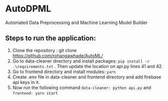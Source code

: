 # AutoDPML
Automated Data Preprocessing and Machine Learning Model Builder

## Steps to run the application:
1. Clone the repository : git clone https://github.com/rohangawhade/AutoML/
2. Go to data-cleaner directory and install packages: `pip install -r .\requirements.txt` . Then update the location on api.py lines 41 and 42.
3. Go to frontend directory and install modules: `yarn`
4. Create .env file in data-cleaner and frontend directory and add firebase api keys in it.
5. Now run the following command `data-cleaner: python api.py` and `frontend: yarn start`
